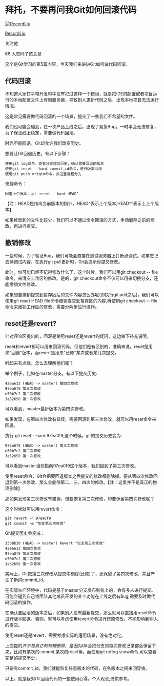 # 拜托，不要再问我Git如何回滚代码

[![RecordLiu](https://pic1.zhimg.com/03ee281e7d4710596689e547f345f53a_xs.jpg?source=172ae18b)](https://www.zhihu.com/people/shi-zhe-ru-si-74)

[RecordLiu](https://www.zhihu.com/people/shi-zhe-ru-si-74)

关注他

66 人赞同了该文章

这个是Git学习的第5篇内容，今天我们来讲讲Git如何做代码回滚。

## 代码回滚

不知道大家在平常开发时中没有犯过这样一个错误，就是把IDE的配置或者项目运行的本地配置文件上传到服务器，导致别人更新代码之后，出现本地项目无法运行情况。

这是常见需要做代码回滚的一个场景，提交了一些我们不希望的文件。

我们也可能会碰到，在一次产品上线之后，出现了紧急Bug，一时半会无法修复，为了保证线上稳定，需要做代码回滚。

时光不能回退，Git却允许我们改变历史。

想要让Git回退历史，有以下步骤：

```text
使用git log命令，查看分支提交历史，确认需要回退的版本
使用git reset --hard commit_id命令，进行版本回退
使用git push origin命令，推送至远程分支
```

快捷命令：

```text
回退上个版本：git reset --hard HEAD^ 
```

【注：HEAD是指向当前版本的指针，HEAD^表示上个版本,HEAD^^表示上上个版本】

如果修改到的文件比较少，我们可以不通过命令回滚的方式，手动删除之前的修改，再进行提交。

## 撤销修改

一些时候，为了验证Bug，我们可能会直接在测试服务器上打断点调试。如果忘记去掉调试内容，在执行git pull更新时，Git会提示你提交修改。

此时，你可能已经不记得修改什么了，这个时候，我们可以用git checkout -- file命令，来清空工作区的修改。是的，git checkout命令不仅可以用来切换分支，还能撤销文件修改。

如果想要撤销提交到暂存区后的文件内容怎么办呢(即执行git add之后)，我们可以使用git reset HEAD file命令撤销提交到暂存区的内容,再使用git checkout -- file命令来撤销工作区的修改，需要分两步进行操作。

## reset还是revert?

针对评论区提出的，回滚是使用reset还是revert的疑问，这边做下补充说明。

reset和revert都可以用来回滚代码。但他们是有区别的，准确来说，reset是用来"回退"版本，而revert是用来"还原"某次或者某几次提交。

听起来有点绕，怎么去理解他们呢？

举个例子，比如在master分支，有以下提交历史:

```text
42eae13 (HEAD -> master) 第四次修改
97ea0f9 第三次修改
e50b7c2 第二次修改
3a52650 第一次修改
```

可以看到，master最新版本为第四次修改。

如果发现，在第四次修改有错误，需要回滚到第三次修改，就可以用reset命令来回退。

执行 git reset --hard 97ea0f9,这个时候，git的提交历史变为:

```text
97ea0f9 (HEAD -> master) 第三次修改
e50b7c2 第二次修改
3a52650 第一次修改
```

可以看到master当前指向97ea0f9这个版本，我们回到了第三次修改。

使用reset命令，Git会把要回退版本之后提交的修改都删除掉。要从第四次修改回退到第一次修改，那么会删除第二、三、四次的修改。【注：这里并不是真正的物理删除】

那如果发现第三次修改有错误，想要恢复第三次修改，却要保留第四次修改呢？

这个时候就可以用revert命令：

```text
git revert -n 97ea0f9
git commit -m "恢复第三次修改"
```

Git提交历史会变成：

```text
33b8b30 (HEAD -> master) Revert "恢复第三次修改"
42eae13 第四次修改
97ea0f9 第三次修改
e50b7c2 第二次修改
3a52650 第一次修改
```

实际上，Git把第三次修改从提交中剔除(还原)了，还保留了第四次修改，并且产生了新的commit_id。

在实际生产环境中，代码是基于master分支发布到线上的，会有多人进行提交。可能会碰到自己或团队其他成员开发的某个功能在上线之后有Bug,需要及时做代码回滚的操作。

在确认要回滚的版本之后，如果别人没有最新提交，那么就可以直接用reset命令进行版本回退，否则，就可以考虑使用revert命令进行还原修改，不能影响到别人的提交。

使用reset还是revert，需要考虑实际的适用场景，没有绝对化。

上面提的*并不是真正的物理删除*，是因为Git会把分支的每次修改记录都会保留下来，比如有某次的commit,某次的reset等。而使用git reflog show命令,可以查看完整的提交历史，

只要有commit_id，我们就能恢复任意版本的代码，在各版本之间来回穿梭。

以上，就是我对Git回滚代码的一些使用心得，个人观点,仅供参考。